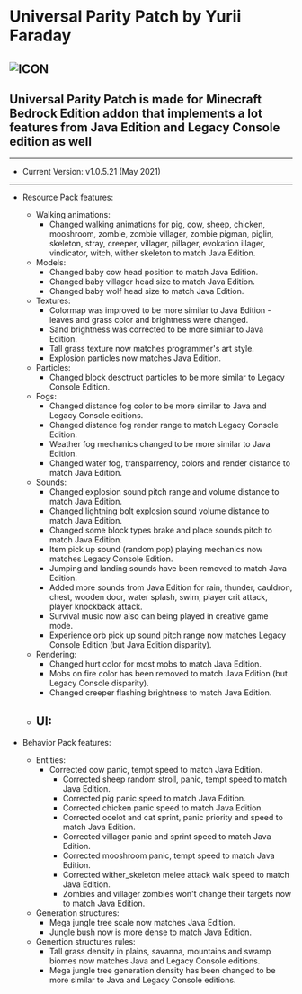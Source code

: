 # Universal Parity Patch by Yurii Faraday
![ICON](https://i114.fastpic.ru/big/2021/0502/37/e981b7eeafba65a6ae511704a61eb437.jpg)
-----------------------------
Universal Parity Patch is made for Minecraft Bedrock Edition addon that implements a lot features from Java Edition and Legacy Console edition as well
-----------------------------

-----------------------------
* Current Version: v1.0.5.21 (May 2021)
-----------------------------
* Resource Pack features:
  * Walking animations:
      - Changed walking animations for pig, cow, sheep, chicken, mooshroom, zombie, zombie villager, zombie pigman, piglin, skeleton, stray, creeper, villager, pillager, evokation illager, vindicator, witch, wither skeleton to match Java Edition.
  * Models:
      - Changed baby cow head position to match Java Edition.
      - Changed baby villager head size to match Java Edition.
      - Changed baby wolf head size to match Java Edition.
  * Textures:
      - Colormap was improved to be more similar to Java Edition - leaves and grass color and brightness were changed.
      - Sand brightness was corrected to be more similar to Java Edition.
      - Tall grass texture now matches programmer's art style.
      - Explosion particles now matches Java Edition.
  * Particles:
      - Changed block desctruct particles to be more similar to Legacy Console Edition.
  * Fogs:
      - Changed distance fog color to be more similar to Java and Legacy Console editions.
      - Changed distance fog render range to match Legacy Console Edition.
      - Weather fog mechanics changed to be more similar to Java Edition. 
      - Changed water fog, transparrency, colors and render distance to match Java Edition.
  * Sounds:
      - Changed explosion sound pitch range and volume distance to match Java Edition.
      - Changed lightning bolt explosion sound volume distance to match Java Edition.
      - Changed some block types brake and place sounds pitch to match Java Edition.
      - Item pick up sound (random.pop) playing mechanics now matches Legacy Console Edition.
      - Jumping and landing sounds have been removed to match Java Edition.
      - Added more sounds from Java Edition for rain, thunder, cauldron, chest, wooden door, water splash, swim, player crit attack, player knockback attack.
      - Survival music now also can being played in creative game mode.
      - Experience orb pick up sound pitch range now matches Legacy Console Edition (but Java Edition disparity).
  * Rendering:
      - Changed hurt color for most mobs to match Java Edition.
      - Mobs on fire color has been removed to match Java Edition (but Legacy Console disparity).
      - Changed creeper flashing brightness to match Java Edition.
  * UI:
  	- 

* Behavior Pack features:
  * Entities:
      - Corrected cow panic, tempt speed to match Java Edition.
		  - Corrected sheep random stroll, panic, tempt speed to match Java Edition.
		  - Corrected pig panic speed to match Java Edition.
		  - Corrected chicken panic speed to match Java Edition.
	  	- Corrected ocelot and cat sprint, panic priority and speed to match Java Edition.
  		- Corrected villager panic and sprint speed to match Java Edition.
	  	- Corrected mooshroom panic, tempt speed to match Java Edition.
	  	- Corrected wither_skeleton melee attack walk speed to match Java Edition.
	  	- Zombies and villager zombies won't change their targets now to match Java Edition.
  * Generation structures:
    - Mega jungle tree scale now matches Java Edition.
    - Jungle bush now is more dense to match Java Edition.
  * Genertion structures rules:
    - Tall grass density in plains, savanna, mountains and swamp biomes now matches Java and Legacy Console editions.
    - Mega jungle tree generation density has been changed to be more similar to Java and Legacy Console editions. 
